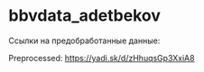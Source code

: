# bbvdata_adetbekov
Ссылки на предобработанные данные:

Preprocessed: https://yadi.sk/d/zHhuqsGp3XxiA8
